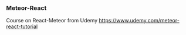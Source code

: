 ### Meteor-React ###

Course on React-Meteor from Udemy https://www.udemy.com/meteor-react-tutorial
